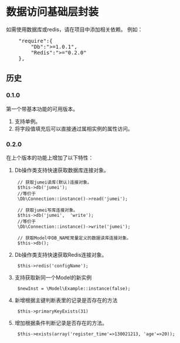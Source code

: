 # 数据访问基础层封装

如需使用数据库或redis，请在项目中添加相关依赖。
例如：
<pre>
    "require":{
        "Db":">=1.0.1",
        "Redis":">="0.2.0"
    },
</pre>

## 历史

### 0.1.0

第一个带基本功能的可用版本。

1. 支持单例。
1. 将字段值填充后可以直接通过属相实例的属性访问。

### 0.2.0

在上个版本的功能上增加了以下特性：

1. Db操作类支持快速获取数据库连接对象。
    
        // 获取jumei读库(默认)连接对象。
        $this->db('jumei'); 
        //等价于
        \Db\Connection::instance()->read('jumei');
        
        // 获取jumei写库连接对象。
        $this->db('jumei',  'write');
        //等价于
        \Db\Connection::instance()->write('jumei');   
             
        // 获取Model中DB_NAME常量定义的数据读库连接对象。 
        $this->db();

1. Db操作类支持快速获取Redis连接对象。

        $this->redis('configName');
       
1. 支持获取新同一个Model的新实例

        $newInst = \Model\Example::instance(false);
        
1. 新增根据主键判断表里的记录是否存在的方法

        $this->primaryKeyExists(31)
        
1. 增加根据条件判断记录是否存在的方法。
        
        $this->exists(array('register_time'=>130021213, 'age'=>20));

